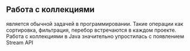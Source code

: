 ##  Работа с коллекциями 

является обычной задачей в программировании. Такие операции как сортировка, 
фильтрация, перебор встречаются в каждом проекте. Работа с коллекциями в Java 
значительно упростилась с появлением Stream API